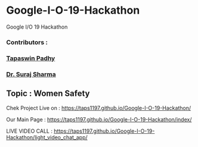 # Google-I-O-19-Hackathon
Google I/O 19 Hackathon
### Contributors : 
### [Tapaswin Padhy](https://in.linkedin.com/in/tapaswin)
### [Dr. Suraj Sharma](https://in.linkedin.com/in/dr-suraj-sharma-30b91116)   

## Topic : Women Safety

Chek Project Live on : https://taps1197.github.io/Google-I-O-19-Hackathon/

Our Main Page : https://taps1197.github.io/Google-I-O-19-Hackathon/index/

LIVE VIDEO CALL :    https://taps1197.github.io/Google-I-O-19-Hackathon/light_video_chat_app/ 

